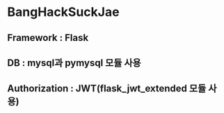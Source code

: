 # BangHackSuckJae
## Framework : Flask
## DB : mysql과 pymysql 모듈 사용
## Authorization : JWT(flask_jwt_extended 모듈 사용)
